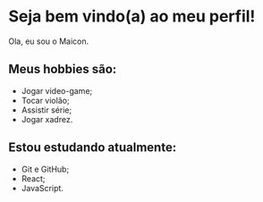 # Seja bem vindo(a) ao meu perfil!
Ola, eu sou o Maicon.

## Meus hobbies são:

- Jogar video-game;
- Tocar violão;
- Assistir série;
- Jogar xadrez.

## Estou estudando atualmente:

- Git e GitHub;
- React;
- JavaScript.
